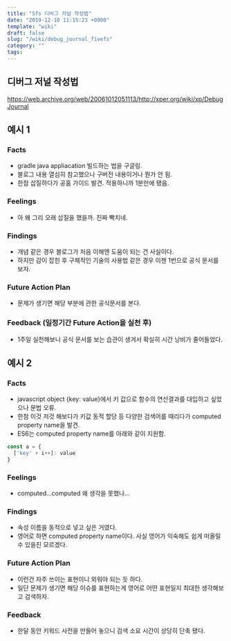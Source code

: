 ```yaml
---
title: "5fs 디버그 저널 작성법"
date: "2019-12-10 11:15:23 +0900"
template: "wiki"
draft: false
slug: "/wiki/debug_journal_fivefs"
category: ""
tags:
---
```


## 디버그 저널 작성법

<https://web.archive.org/web/20061012051113/http://xper.org/wiki/xp/DebugJournal>

## 예시 1

### Facts

- gradle java appliacation 빌드하는 법을 구글링.
- 블로그 내용 열심히 참고했으나 구버전 내용이거나 뭔가 안 됨.
- 한참 삽질하다가 공홈 가이드 발견. 적용하니까 1분만에 됐음.

### Feelings

- 아 왜 그리 오래 삽질을 했을까. 진짜 빡치네.

### Findings

- 개념 같은 경우 블로그가 처음 이해엔 도움이 되는 건 사실이다.
- 하지만 감이 잡힌 후 구체적인 기술의 사용법 같은 경우 이젠 1번으로 공식 문서를 보자.

### Future Action Plan

- 문제가 생기면 해당 부분에 관한 공식문서를 본다.

### Feedback (일정기간 Future Action을 실천 후)

- 1주일 실천해보니 공식 문서를 보는 습관이 생겨서 확실히 시간 낭비가 줄어들었다.

## 예시 2

### Facts

- javascript object {key: value}에서 키 값으로 함수의 연산결과를 대입하고 싶었으나 문법 오류.
- 한참 이것 저것 해보다가 키값 동적 할당 등 다양한 검색어를 때리다가 computed property name을 발견.
- ES6는 computed property name를 아래와 같이 지원함.

```javascript
const a = {
  ['key' + i++]: value
}
```

### Feelings

- computed...computed 왜 생각을 못했나...

### Findings

- 속성 이름을 동적으로 넣고 싶은 거였다.
- 영어로 하면 computed property name이다. 사실 영어가 익숙해도 쉽게 떠올릴 수 있을진 모르겠다.

### Future Action Plan

- 이런건 자주 쓰이는 표현이니 외워야 되는 듯 하다.
- 일단 문제가 생기면 해당 이슈를 표현하는게 영어로 어떤 표현일지 최대한 생각해보고 검색하자.

### Feedback

- 한달 동안 키워드 사전을 만들어 놓으니 검색 소요 시간이 상당히 단축 됐다.
